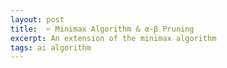 ```yaml
---
layout: post
title:  ✂️ Minimax Algorithm & α-β Pruning
excerpt: An extension of the minimax algorithm
tags: ai algorithm
---
```

